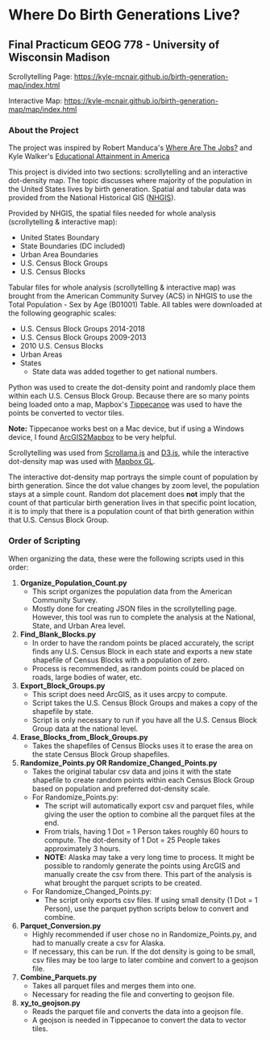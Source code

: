 # Where Do Birth Generations Live?

## Final Practicum GEOG 778 - University of Wisconsin Madison


Scrollytelling Page: https://kyle-mcnair.github.io/birth-generation-map/index.html

Interactive Map: https://kyle-mcnair.github.io/birth-generation-map/map/index.html

### About the Project
The project was inspired by Robert Manduca's [Where Are The Jobs?](http://www.robertmanduca.com/projects/jobs.html?utm_content=buffer903c7&utm_medium=social&utm_source=plus.google.com&utm_campaign=buffer) and Kyle Walker's [Educational Attainment in America](http://personal.tcu.edu/kylewalker/maps/education/#12/37.7536/-122.4473)

This project is divided into two sections: scrollytelling and an interactive dot-density map. The topic discusses where majority of the population in the United States lives by birth generation. Spatial and tabular data was provided from the National Historical GIS ([NHGIS](https://www.nhgis.org/)).

Provided by NHGIS, the spatial files needed for whole analysis (scrollytelling & interactive map):
  * United States Boundary
  * State Boundaries (DC included)
  * Urban Area Boundaries
  * U.S. Census Block Groups
  * U.S. Census Blocks

Tabular files for whole analysis (scrollytelling & interactive map) was brought from the American Community Survey (ACS) in NHGIS to use the Total Population - Sex by Age (B01001) Table. All tables were downloaded at the following geographic scales:
  * U.S. Census Block Groups 2014-2018
  * U.S. Census Block Groups 2009-2013
  * 2010 U.S. Census Blocks
  * Urban Areas
  * States
    * State data was added together to get national numbers.

Python was used to create the dot-density point and randomly place them within each U.S. Census Block Group. Because there are so many points being loaded onto a map, Mapbox's [Tippecanoe](https://github.com/mapbox/tippecanoe) was used to have the points be converted to vector tiles.

**Note:** Tippecanoe works best on a Mac device, but if using a Windows device, I found [ArcGIS2Mapbox](https://github.com/GISupportICRC/ArcGIS2Mapbox) to be very helpful.

Scrollytelling was used from [Scrollama.js](https://github.com/russellgoldenberg/scrollama) and [D3.js](https://d3js.org/), while the interactive dot-density map was used with [Mapbox GL](https://docs.mapbox.com/mapbox-gl-js/api/).

The interactive dot-density map portrays the simple count of population by birth generation. Since the dot value changes by zoom level, the population stays at a simple count. Random dot placement does **not** imply that the count of that particular birth generation lives in that specific point location, it is to imply that there is a population count of that birth generation within that U.S. Census Block Group.

### Order of Scripting
When organizing the data, these were the following scripts used in this order:
1. **Organize_Population_Count.py**
    * This script organizes the population data from the American Community Survey.
    * Mostly done for creating JSON files in the scrollytelling page. However, this tool was run to complete the analysis at the National, State, and Urban Area level.
2. **Find_Blank_Blocks.py**
    * In order to have the random points be placed accurately, the script finds any U.S. Census Block in each state and exports a new state shapefile of Census Blocks with a population of zero.
    * Process is recommended, as random points could be placed on roads, large bodies of water, etc.
3. **Export_Block_Groups.py**
    * This script does need ArcGIS, as it uses arcpy to compute.
    * Script takes the U.S. Census Block Groups and makes a copy of the shapefile by state.
    * Script is only necessary to run if you have all the U.S. Census Block Group data at the national level.
4. **Erase_Blocks_from_Block_Groups.py**
    * Takes the shapefiles of Census Blocks uses it to erase the area on the state Census Block Group shapefiles.
5. **Randomize_Points.py OR Randomize_Changed_Points.py**
    * Takes the original tabular csv data and joins it with the state shapefile to create random points within each Census Block Group based on population and preferred dot-density scale.
    * For Randomize_Points.py:
      * The script will automatically export csv and parquet files, while giving the user the option to combine all the parquet files at the end.
      * From trials, having 1 Dot = 1 Person takes roughly 60 hours to compute. The dot-density of 1 Dot = 25 People takes approximately 3 hours.
      * **NOTE:** Alaska may take a very long time to process. It might be possible to randomly generate the points using ArcGIS and manually create the csv from there. This part of the analysis is what brought the parquet scripts to be created.
    * For Randomize_Changed_Points.py:
      * The script only exports csv files. If using small density (1 Dot = 1 Person), use the parquet python scripts below to convert and combine.
6. **Parquet_Conversion.py**
    * Highly recommended if user chose no in Randomize_Points.py, and had to manually create a csv for Alaska.
    * If necessary, this can be run. If the dot density is going to be small, csv files may be too large to later combine and convert to a geojson file.
7. **Combine_Parquets.py**
    * Takes all parquet files and merges them into one.
    * Necessary for reading the file and converting to geojson file.
8. **xy_to_geojson.py**
    * Reads the parquet file and converts the data into a geojson file.
    * A geojson is needed in Tippecanoe to convert the data to vector tiles.
